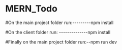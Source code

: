 # MERN_Todo

#On the main project folder run:---------npm install

#On the client folder run: --------------npm install

#Finally on the main project folder run:--npm run dev
